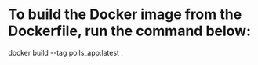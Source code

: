 # To build the Docker image from the Dockerfile, run the command below:

docker build --tag polls_app:latest .
